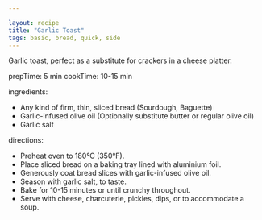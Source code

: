 ```yaml
---

layout: recipe
title: "Garlic Toast"
tags: basic, bread, quick, side
---
```


Garlic toast, perfect as a substitute for crackers in a cheese platter.

prepTime: 5 min
cookTime: 10-15 min

ingredients:
- Any kind of firm, thin, sliced bread (Sourdough, Baguette)
- Garlic-infused olive oil (Optionally substitute butter or regular olive oil)
- Garlic salt

directions:
- Preheat oven to 180°C (350°F).
- Place sliced bread on a baking tray lined with aluminium foil.
- Generously coat bread slices with garlic-infused olive oil.
- Season with garlic salt, to taste.
- Bake for 10-15 minutes or until crunchy throughout.
- Serve with cheese, charcuterie, pickles, dips, or to accommodate a soup.
